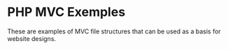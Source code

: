 # PHP MVC Exemples

These are examples of MVC file structures that can be used as a basis for website designs.
